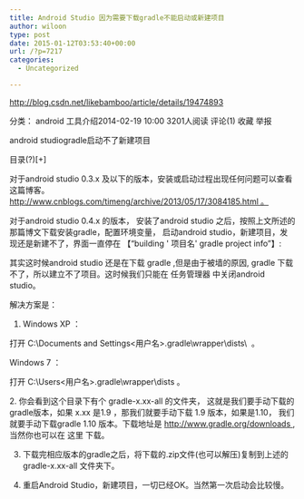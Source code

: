 ```yaml
---
title: Android Studio 因为需要下载gradle不能启动或新建项目
author: wiloon
type: post
date: 2015-01-12T03:53:40+00:00
url: /?p=7217
categories:
  - Uncategorized

---
```

http://blog.csdn.net/likebamboo/article/details/19474893
  
分类： android 工具介绍2014-02-19 10:00 3201人阅读 评论(1) 收藏 举报
  
android studiogradle启动不了新建项目

目录(?)[+]

对于android studio 0.3.x 及以下的版本，安装或启动过程出现任何问题可以查看这篇博客。http://www.cnblogs.com/timeng/archive/2013/05/17/3084185.html 。
  
对于android studio 0.4.x 的版本， 安装了android studio 之后，按照上文所述的那篇博文下载安装gradle，配置环境变量， 启动android studio，新建项目，发现还是新建不了，界面一直停在 【“building ' 项目名' gradle project info”】:


其实这时候android studio 还是在下载 gradle ,但是由于被墙的原因, gradle 下载不了，所以建立不了项目。这时候我们只能在 任务管理器 中关闭android studio。

解决方案是：
  
1. Windows XP ：

打开 C:\Documents and Settings\<用户名>\.gradle\wrapper\dists\  。

Windows 7 ：

打开 C:\Users\<用户名>\.gradle\wrapper\dists 。

2. 你会看到这个目录下有个 gradle-x.xx-all 的文件夹， 这就是我们要手动下载的gradle版本，如果 x.xx 是1.9 ，那我们就要手动下载 1.9 版本，如果是1.10， 我们就要手动下载gradle 1.10 版本。下载地址是 http://www.gradle.org/downloads , 当然你也可以在 这里 下载。

3. 下载完相应版本的gradle之后，将下载的.zip文件(也可以解压)复制到上述的gradle-x.xx-all 文件夹下。

4. 重启Android Studio，新建项目，一切已经OK。当然第一次启动会比较慢。